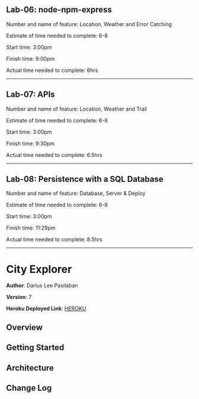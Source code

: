 ## Lab-06: node-npm-express

Number and name of feature: Location, Weather and Error Catching

Estimate of time needed to complete: 6-8

Start time: 3:00pm

Finish time: 9:00pm

Actual time needed to complete: 6hrs

--- 

## Lab-07: APIs

Number and name of feature: Location, Weather and Trail

Estimate of time needed to complete: 6-8

Start time: 3:00pm

Finish time: 9:30pm

Actual time needed to complete: 6.5hrs

---

## Lab-08: Persistence with a SQL Database

Number and name of feature: Database, Server & Deploy

Estimate of time needed to complete: 6-8

Start time: 3:00pm

Finish time: 11:29pm

Actual time needed to complete: 8.5hrs

---

# City Explorer

**Author**: Darius Lee Pasilaban

**Version**: 7

**Heroku Deployed Link**: [HEROKU](https://pdariuslee-city-explorer-api.herokuapp.com/)

## Overview
<!-- Provide a high level overview of what this application is and why you are building it, beyond the fact that it's an assignment for this class. (i.e. What's your problem domain?) -->

## Getting Started
<!-- What are the steps that a user must take in order to build this app on their own machine and get it running? -->

## Architecture
<!-- Provide a detailed description of the application design. What technologies (languages, libraries, etc) you're using, and any other relevant design information. -->

## Change Log
<!-- Use this area to document the iterative changes made to your application as each feature is successfully implemented. Use time stamps. Here's an examples:

01-01-2001 4:59pm - Application now has a fully-functional express server, with a GET route for the location resource.

## Credits and Collaborations
<!-- Give credit (and a link) to other people or resources that helped you build this application. -->
<!--  -->